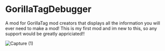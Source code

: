 # GorillaTagDebugger
A mod for GorillaTag mod creators that displays all the information you will ever need to make a mod!
This is my first mod and im new to this, so any support would be greatly appriciated!!

![Capture (1)](https://github.com/Ematthew01/GorillaTagDebugger/assets/134646864/b4a97a07-5426-4f05-8154-e98e6e3b4101)
